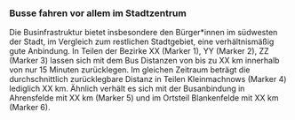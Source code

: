 ### Busse fahren vor allem im Stadtzentrum

Die Businfrastruktur bietet insbesondere den Bürger*innen im südwesten der Stadt, im Vergleich zum restlichen
Stadtgebiet, eine verhältnismäßig gute Anbindung. In Teilen der Bezirke XX (Marker 1), YY (Marker 2), ZZ (Marker 3) 
lassen sich mit dem Bus Distanzen von bis zu XX km innerhalb von nur 15 Minuten zurücklegen. Im gleichen Zeitraum 
beträgt die durchschnittlich zurücklegbare Distanz in Teilen Kleinmachnows (Marker 4) lediglich XX km. Ähnlich verhält
es sich mit der Busanbindung in Ahrensfelde mit XX km (Marker 5) und im Ortsteil Blankenfelde mit XX km (Marker 6).
